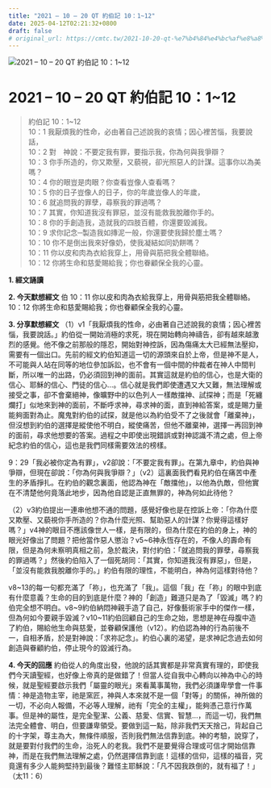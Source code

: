```yaml
---
title: "2021 – 10 – 20 QT 約伯記 10：1~12"
date: 2025-04-12T02:21:32+0800
draft: false
# original_url: https://cmtc.tw/2021-10-20-qt-%e7%b4%84%e4%bc%af%e8%a8%98-10%ef%bc%9a112
---
```


![2021 – 10 – 20 QT 約伯記 10：1\~12](/images/qt.jpg   "2021 – 10 – 20 QT 約伯記 10：1\~12")

# 2021 – 10 – 20 QT 約伯記 10：1\~12

> 約伯記 10：1\~12  
> 10：1 我厭煩我的性命，必由著自己述說我的哀情；因心裡苦惱，我要說話，  
> 10：2 對　神說：不要定我有罪，要指示我，你為何與我爭辯？  
> 10：3 你手所造的，你又欺壓，又藐視，卻光照惡人的計謀。這事你以為美嗎？  
> 10：4 你的眼豈是肉眼？你查看豈像人查看嗎？  
> 10：5 你的日子豈像人的日子，你的年歲豈像人的年歲，  
> 10：6 就追問我的罪孽，尋察我的罪過嗎？  
> 10：7 其實，你知道我沒有罪惡，並沒有能救我脫離你手的。  
> 10：8 你的手創造我，造就我的四肢百體，你還要毀滅我。  
> 10：9 求你記念─製造我如摶泥一般，你還要使我歸於塵土嗎？  
> 10：10 你不是倒出我來好像奶，使我凝結如同奶餅嗎？  
> 10：11 你以皮和肉為衣給我穿上，用骨與筋把我全體聯絡。  
> 10：12 你將生命和慈愛賜給我；你也眷顧保全我的心靈。

**1. 經文誦讀**

**2.  今天默想經文**
伯 10：11 你以皮和肉為衣給我穿上，用骨與筋把我全體聯絡。  
10：12 你將生命和慈愛賜給我；你也眷顧保全我的心靈。

**3. 分享默想經文**
（1）v1「我厭煩我的性命，必由著自己述說我的哀情；因心裡苦惱，我要說話。」約伯從一開始消極的求死，現在開始轉向神禱告，卻有越來越激烈的感覺。他不像之前那般的隱忍，開始對神控訴，因為傷痛太大已經無法壓抑，需要有一個出口。先前的經文約伯知道這一切的源頭來自於上帝，但是神不是人，不可能與人站在同等的地位參加訴訟，也不會有一個中間的仲裁者在神人中間判斷，所以唯一的出路，仍必須回到神的面前。其實這就是約伯的信心，也是大衛的信心、耶穌的信心、門徒的信心…。信心就是我們即使遭遇又大又難，無法理解或接受之事，卻不會棄絕神，像曠野中的以色列人一樣敵擋神、試探神；而是「死纏爛打」似地來到神的面前，不斷呼求神，尋求神的面，直到神給答案，或是賜力量能夠面對為止。魔鬼對約伯的試探，就是他以為約伯受不了之後就會「離棄神」，但沒想到約伯的選擇是縱使他不明白，縱使痛苦，但他不離棄神，選擇一再回到神的面前，尋求他想要的答案。過程之中即使出現錯誤或對神認識不清之處，但上帝紀念約伯的信心，這也是我們同樣需要效法的榜樣。

9：29「我必被你定為有罪」，v2卻說：「不要定我有罪」。在第九章中，約伯與神爭辯，但現在卻說：「你為何與我爭辯？」（v2）這裏面我們看見約伯在痛苦中產生的矛盾掙扎。在約伯的觀念裏面，他認為神在「敵擋他」，以他為仇敵，但他實在不清楚他何竟落此地步，因為他自認是正直無罪的，神為何如此待他？

（2）v3約伯提出一連串他想不通的問題，感覺好像也是在控訴上帝：「你為什麼又欺壓、又藐視你手所造的？你為什麼光照、幫助惡人的計謀？你覺得這樣好嗎？」v4神的眼目不應該像世人一樣，是有限的，但為什麼在約伯的身上，神的眼光好像出了問題？把他當作惡人懲治？v5\~6神永恆存在的，不像人的壽命有限，但是為何未察明真相之前，急於裁決，對付約伯：「就追問我的罪孽，尋察我的罪過嗎？」然後約伯陷入了一個死胡同：「其實，你知道我沒有罪惡」，但是，「並沒有能救我脫離你手的。」約伯有限的理性，不能明白，神為何這樣對待他？

v8\~13的每一句都充滿了「祢」，也充滿了「我」。這個「我」在「祢」的眼中到底有什麼意義？生命的目的到底是什麼？神的「創造」難道只是為了「毀滅」嗎？約伯完全想不明白。v8\~9約伯納悶神親手造了自己，好像藝術家手中的傑作一樣，但為何如今要親手毀滅？v10\~11約伯回顧自己的生命之始，思想是神在母腹中造了約伯，賜給他生命與慈愛，並眷顧保護他（v12）。約伯認為神的行為前後不一，自相矛盾，於是對神說：「求祢記念」。約伯心裏的渴望，是求神記念過去如何創造與眷顧約伯，停止現今的毀滅行為。

**4. 今天的回應**
約伯從人的角度出發，他說的話其實都是非常真實有理的，即使我們今天讀聖經，也好像上帝真的是做錯了！但當人從自我中心轉向以神為中心的時候，就是聖經要啟示我們「屬靈的眼光」來看萬事萬物，我們必須謙卑學會一件事情：神是造物主宰，祂是窯匠，神與人本來就不是一個「對等」的關係，神所做的一切，不必向人報備，不必等人理解，祂有「完全的主權」，能夠憑己意行作萬事。但是神的屬性，是完全聖潔、公義、慈愛、信實、智慧…，而這一切，我們無法完全體會、明白，但要謙卑領受。要做到這一點，除非我們天天捨己，背起自己的十字架，尊主為大，無條件順服，否則我們無法信靠到底。神的考驗，說穿了，就是要對付我們的生命，治死人的老我。我們不是要覺得合理或可信才開始信靠神，而是在我們無法理解之處，仍然選擇信靠到底！這樣的信仰，這樣的福音，究竟還有多少人能夠堅持到最後？難怪主耶穌說：「凡不因我跌倒的，就有福了！」（太11：6）
